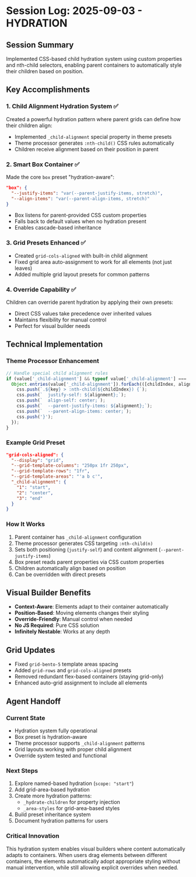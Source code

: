 # Session Log: 2025-09-03 - HYDRATION

## Session Summary
Implemented CSS-based child hydration system using custom properties and nth-child selectors, enabling parent containers to automatically style their children based on position.

## Key Accomplishments

### 1. Child Alignment Hydration System ✅
Created a powerful hydration pattern where parent grids can define how their children align:
- Implemented `_child-alignment` special property in theme presets
- Theme processor generates `:nth-child()` CSS rules automatically
- Children receive alignment based on their position in parent

### 2. Smart Box Container ✅
Made the core `box` preset "hydration-aware":
```json
"box": {
  "--justify-items": "var(--parent-justify-items, stretch)",
  "--align-items": "var(--parent-align-items, stretch)"
}
```
- Box listens for parent-provided CSS custom properties
- Falls back to default values when no hydration present
- Enables cascade-based inheritance

### 3. Grid Presets Enhanced ✅
- Created `grid-cols-aligned` with built-in child alignment
- Fixed grid area auto-assignment to work for all elements (not just leaves)
- Added multiple grid layout presets for common patterns

### 4. Override Capability ✅
Children can override parent hydration by applying their own presets:
- Direct CSS values take precedence over inherited values
- Maintains flexibility for manual control
- Perfect for visual builder needs

## Technical Implementation

### Theme Processor Enhancement
```javascript
// Handle special child alignment rules
if (value['_child-alignment'] && typeof value['_child-alignment'] === 'object') {
  Object.entries(value['_child-alignment']).forEach(([childIndex, alignment]) => {
    css.push(`.${key} > :nth-child(${childIndex}) {`);
    css.push(`  justify-self: ${alignment};`);
    css.push(`  align-self: center;`);
    css.push(`  --parent-justify-items: ${alignment};`);
    css.push(`  --parent-align-items: center;`);
    css.push('}');
  });
}
```

### Example Grid Preset
```json
"grid-cols-aligned": {
  "--display": "grid",
  "--grid-template-columns": "250px 1fr 250px",
  "--grid-template-rows": "1fr",
  "--grid-template-areas": "'a b c'",
  "_child-alignment": {
    "1": "start",
    "2": "center",
    "3": "end"
  }
}
```

### How It Works
1. Parent container has `_child-alignment` configuration
2. Theme processor generates CSS targeting `:nth-child(n)`
3. Sets both positioning (`justify-self`) and content alignment (`--parent-justify-items`)
4. Box preset reads parent properties via CSS custom properties
5. Children automatically align based on position
6. Can be overridden with direct presets

## Visual Builder Benefits
- **Context-Aware**: Elements adapt to their container automatically
- **Position-Based**: Moving elements changes their styling
- **Override-Friendly**: Manual control when needed
- **No JS Required**: Pure CSS solution
- **Infinitely Nestable**: Works at any depth

## Grid Updates
- Fixed `grid-bento-5` template areas spacing
- Added `grid-rows` and `grid-cols-aligned` presets
- Removed redundant flex-based containers (staying grid-only)
- Enhanced auto-grid assignment to include all elements

## Agent Handoff

### Current State
- Hydration system fully operational
- Box preset is hydration-aware
- Theme processor supports `_child-alignment` patterns
- Grid layouts working with proper child alignment
- Override system tested and functional

### Next Steps
1. Explore named-based hydration (`scope: "start"`)
2. Add grid-area-based hydration
3. Create more hydration patterns:
   - `_hydrate-children` for property injection
   - `_area-styles` for grid-area-based styles
4. Build preset inheritance system
5. Document hydration patterns for users

### Critical Innovation
This hydration system enables visual builders where content automatically adapts to containers. When users drag elements between different containers, the elements automatically adopt appropriate styling without manual intervention, while still allowing explicit overrides when needed.
